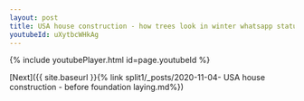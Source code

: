 ```yaml
---
layout: post
title: USA house construction - how trees look in winter whatsapp status
youtubeId: uXytbcWHkAg
---
```


{% include youtubePlayer.html id=page.youtubeId %}

[Next]({{ site.baseurl }}{% link split1/_posts/2020-11-04- USA house construction - before foundation laying.md%})
